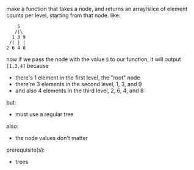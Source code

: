 make a function that takes a node, and returns an array/slice of element counts per level, starting from that node. like:

```
    5
   /|\
  1 3 9
 /| | |
2 6 4 8
```

now if we pass the node with the value `5` to our function, it will output `[1,3,4]` because
- there's 1 element in the first level, the "root" node
- there're 3 elements in the second level, 1, 3, and 9
- and also 4 elements in the third level, 2, 6, 4, and 8

but:
- must use a regular tree

also:
- the node values don't matter

prerequisite(s):
- trees